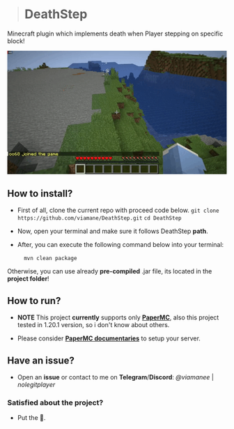 > # DeathStep
Minecraft plugin which implements death when Player stepping on specific block!


![Introducing](git.gif)

## How to install?

- First of all, clone the current repo with proceed code below.
``
	git clone https://github.com/viamane/DeathStep.git
``
``
	 cd DeathStep
``

- Now, open your terminal and make sure it follows DeathStep **path**.
- After, you can execute the following command below into your terminal:

 	 	mvn clean package


Otherwise, you can use already **pre-compiled** .jar file, its located in the **project folder**!


## How to run?

- **NOTE** This project **currently** supports only **[PaperMC](https://papermc.io/)**, also this project tested in 1.20.1 version, so i don't know about others.

- Please consider **[PaperMC documentaries](https://docs.papermc.io/paper)** to setup your server.


## Have an issue?
- Open an **issue** or contact to me on **Telegram**/**Discord**: *@viamanee* | *nolegitplayer*


### Satisfied about the project?
- Put the 🌟.
